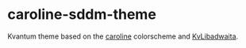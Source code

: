 # caroline-sddm-theme
Kvantum theme based on the [caroline](https://codeberg.org/ed/base16-schemes) colorscheme and [KvLibadwaita](https://github.com/MOIS3Y/KvLibadwaita).
